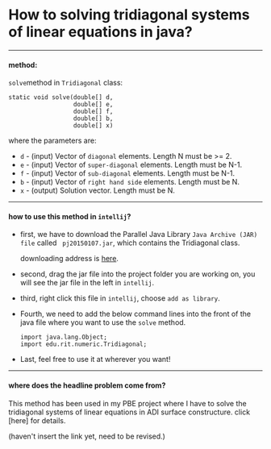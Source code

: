 # How to solving tridiagonal systems of linear equations in java?
-----

#### method:

`solve`method in `Tridiagonal` class:
```
static void	solve(double[] d, 
                  double[] e, 
                  double[] f, 
                  double[] b, 
                  double[] x) 
```
where the parameters are:
- `d` - (input) Vector of `diagonal` elements. Length N must be >= 2.
- `e` - (input) Vector of `super-diagonal` elements. Length must be N-1.
- `f` - (input) Vector of `sub-diagonal` elements. Length must be N-1.
- `b` - (input) Vector of `right hand side` elements. Length must be N.
- `x` - (output) Solution vector. Length must be N.

-----
#### how to use this method in `intellij`?
- first, we have to download the Parallel Java Library `Java Archive (JAR) file` called ` pj20150107.jar`, which contains the Tridiagonal class.

	downloading address is [here](https://www.cs.rit.edu/~ark/pj.shtml#license).
    
- second, drag the jar file into the project folder you are working on, you will see the jar file in the left in `intellij`.
- third, right click this file in `intellij`, choose `add as library`.
- Fourth, we need to add the below command lines into the front of the java file where you want to use the `solve` method.
	```
	import java.lang.Object;
	import edu.rit.numeric.Tridiagonal;
	```
- Last, feel free to use it at wherever you want!
-----
#### where does the headline problem come from?
This method has been used in my PBE project where I have to solve the tridiagonal systems of linear equations in ADI surface constructure.
click [here] for details.

(haven't insert the link yet, need to be revised.)
    
    



